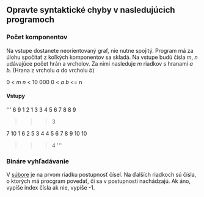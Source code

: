 ## Opravte syntaktické chyby v nasledujúcich programoch

### Počet komponentov
Na vstupe dostanete neorientovaný graf, nie nutne spojitý. Program má za úlohu spočítať z koľkých komponentov sa skladá. Na vstupe budú čísla *m*, *n* udávajúce počet hrán a vrcholov. Za nimi nasleduje *m* riadkov s hranami *a b*. (Hrana z vrcholu *a* do vrcholu *b*)

0 < *m n* < 10 000
0 < *a b* <= n

#### Vstupy
'''
6 9
1 2
1 3
3 4
5 6
7 8
8 9

>>> 3

7 10
1 6
2 5
3 4
4 5
6 7
8 9
10 10

>>> 4
'''



### Bináre vyhľadávanie
V <a href="binary_search.txt">súbore</a> je na prvom riadku postupnosť čísel. Na ďalších riadkoch sú čísla, o ktorých má procgram povedať, či sa v postupnosti nachádzajú. Ak áno, vypíše index čísla ak nie, vypíše -1.
